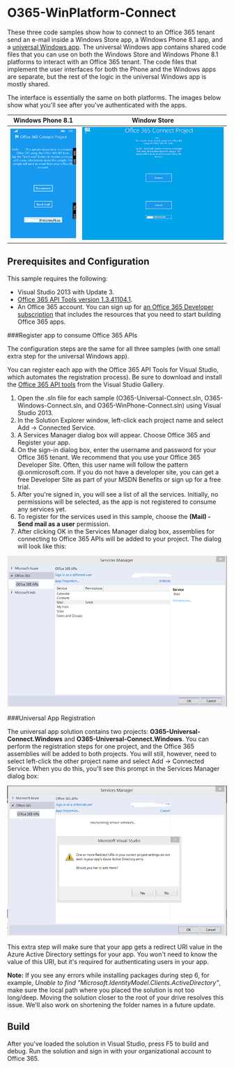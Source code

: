 # O365-WinPlatform-Connect
These three code samples show how to connect to an Office 365 tenant send an e-mail inside a Windows Store app, a Windows Phone 8.1 app, and a [universal Windows app](http://blogs.windows.com/buildingapps/2014/04/02/extending-platform-commonality-through-universal-windows-apps/). The universal Windows app contains shared code files that you can use on both the Windows Store and Windows Phone 8.1 platforms to interact with an Office 365 tenant. The code files that implement the user interfaces for both the Phone and the Windows apps are separate, but the rest of the logic in the universal Windows app is mostly shared.

The interface is essentially the same on both platforms. The images below show what you'll see after you've authenticated with the apps.

**Windows Phone 8.1**  | **Window Store**
------------- | -------------
![](/Readme-images/O365-Windows-Connect-PhoneUI.png "Windows Phone interface for the O365-WinPlatform-Connect sample")  | ![](/Readme-images/O365-Windows-Connect-WindowsUI.png "Windows Phone interface for the O365-WinPlatform-Connect sample")

## Prerequisites and Configuration ##

This sample requires the following:  
  - Visual Studio 2013 with Update 3.  
  - [Office 365 API Tools version 1.3.41104.1](https://visualstudiogallery.msdn.microsoft.com/a15b85e6-69a7-4fdf-adda-a38066bb5155).  
  - An Office 365 account. You can sign up for [an Office 365 Developer subscription](https://portal.microsoftonline.com/Signup/MainSignUp.aspx?OfferId=6881A1CB-F4EB-4db3-9F18-388898DAF510&DL=DEVELOPERPACK) that includes the resources that you need to start building Office 365 apps.
 
###Register app to consume Office 365 APIs

The configuration steps are the same for all three samples (with one small extra step for the universal Windows app).

You can register each app with the Office 365 API Tools for Visual Studio, which automates the registration process). Be sure to download and install the [Office 365 API tools](https://visualstudiogallery.msdn.microsoft.com/a15b85e6-69a7-4fdf-adda-a38066bb5155) from the Visual Studio Gallery.

   1. Open the .sln file for each sample (O365-Universal-Connect.sln, O365-Windows-Connect.sln, and O365-WinPhone-Connect.sln) using Visual Studio 2013.
   2. In the Solution Explorer window, left-click each project name and select Add -> Connected Service.
   3. A Services Manager dialog box will appear. Choose Office 365 and Register your app.
   4. On the sign-in dialog box, enter the username and password for your Office 365 tenant. We recommend that you use your Office 365 Developer Site. Often, this user name will follow the pattern <your-name>@<tenant-name>.onmicrosoft.com. If you do not have a developer site, you can get a free Developer Site as part of your MSDN Benefits or sign up for a free trial.
   5. After you're signed in, you will see a list of all the services. Initially, no permissions will be selected, as the app is not registered to consume any services yet. 
   6. To register for the services used in this sample, choose the **(Mail) - Send mail as a user** permission.
   7. After clicking OK in the Services Manager dialog box, assemblies for connecting to Office 365 APIs will be added to your project. The dialog will look like this:

![](/Readme-images/O365-Windows-Connect-ServicesManager.png "Windows Phone interface for the O365-WinPlatform-Connect sample")

###Universal App Registration

The universal app solution contains two projects: **O365-Universal-Connect.Windows** and **O365-Universal-Connect.Windows**. You can perform the registration steps for one project, and the Office 365 assemblies will be added to both projects. You will still, however, need to select left-click the other project name and select Add -> Connected Service. When you do this, you'll see this prompt in the Services Manager dialog box:

![](/Readme-images/O365-Windows-Connect-ServicesManager2.png "Windows Phone interface for the O365-WinPlatform-Connect sample")

This extra step will make sure that your app gets a redirect URI value in the Azure Active Directory settings for your app. You won't need to know the value of this URI, but it's required for authenticating users in your app.


**Note:** If you see any errors while installing packages during step 6, for example, *Unable to find "Microsoft.IdentityModel.Clients.ActiveDirectory"*, make sure the local path where you placed the solution is not too long/deep. Moving the solution closer to the root of your drive resolves this issue. We'll also work on shortening the folder names in a future update.      

## Build ##

After you've loaded the solution in Visual Studio, press F5 to build and debug.
Run the solution and sign in with your organizational account to Office 365.